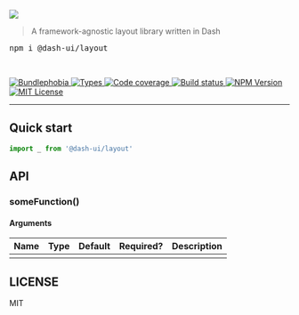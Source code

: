   <br/>
  <img src='https://github.com/dash-ui/styles/raw/master/assets/logo.png'/>
  <blockquote>A framework-agnostic layout library written in Dash</blockquote>
  
  <pre>npm i @dash-ui/layout</pre>
  <br/>
  
<p>
  <a href="https://bundlephobia.com/result?p=@dash-ui/layout">
    <img alt="Bundlephobia" src="https://img.shields.io/bundlephobia/minzip/@dash-ui/layout?style=for-the-badge&labelColor=24292e">
  </a>
  <a aria-label="Types" href="https://www.npmjs.com/package/@dash-ui/layout">
    <img alt="Types" src="https://img.shields.io/npm/types/@dash-ui/layout?style=for-the-badge&labelColor=24292e">
  </a>
  <a aria-label="Code coverage report" href="https://codecov.io/gh/dash-ui/layout">
    <img alt="Code coverage" src="https://img.shields.io/codecov/c/gh/dash-ui/layout?style=for-the-badge&labelColor=24292e">
  </a>
  <a aria-label="Build status" href="https://travis-ci.com/dash-ui/layout">
    <img alt="Build status" src="https://img.shields.io/travis/com/dash-ui/layout?style=for-the-badge&labelColor=24292e">
  </a>
  <a aria-label="NPM version" href="https://www.npmjs.com/package/@dash-ui/layout">
    <img alt="NPM Version" src="https://img.shields.io/npm/v/@dash-ui/layout?style=for-the-badge&labelColor=24292e">
  </a>
  <a aria-label="License" href="https://jaredlunde.mit-license.org/">
    <img alt="MIT License" src="https://img.shields.io/npm/l/@dash-ui/layout?style=for-the-badge&labelColor=24292e">
  </a>
</p>

---

## Quick start

```js
import _ from '@dash-ui/layout'
```

## API

### someFunction()

#### Arguments

| Name | Type | Default | Required? | Description |
| ---- | ---- | ------- | --------- | ----------- |
|      |      |         |           |             |

## LICENSE

MIT
